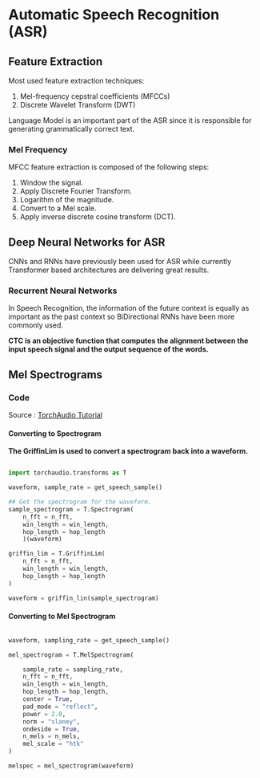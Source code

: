 # Automatic Speech Recognition (ASR)

## Feature Extraction

Most used feature extraction techniques:

1. Mel-frequency cepstral coefficients (MFCCs)
2. Discrete Wavelet Transform (DWT)

Language Model is an important part of the ASR since it is responsible for generating grammatically correct text.

### Mel Frequency

MFCC feature extraction is composed of the following steps:

1. Window the signal.
2. Apply Discrete Fourier Transform.
3. Logarithm of the magnitude.
4. Convert to a Mel scale.
5. Apply inverse discrete cosine transform (DCT).

## Deep Neural Networks for ASR

CNNs and RNNs have previously been used for ASR while currently Transformer based architectures are delivering great results.

### Recurrent Neural Networks

In Speech Recognition, the information of the future context is equally as important as the past context so BiDirectional RNNs have been more commonly used.

**CTC is an objective function that computes the alignment between the input speech signal and the output sequence of the words.**

## Mel Spectrograms

### Code

Source : [TorchAudio Tutorial](https://pytorch.org/audio/0.11.0/tutorials/audio_feature_extractions_tutorial.html#spectrogram)

#### Converting to Spectrogram

**The GriffinLim is used to convert a spectrogram back into a waveform.**


```Python

import torchaudio.transforms as T

waveform, sample_rate = get_speech_sample()

## Get the spectrogram for the waveform.
sample_spectrogram = T.Spectrogram(
    n_fft = n_fft,
    win_length = win_length,
    hop_length = hop_length
    )(waveform)

griffin_lim = T.GriffinLim(
    n_fft = n_fft,
    win_length = win_length,
    hop_length = hop_length
)

waveform = griffin_lin(sample_spectrogram)

```

#### Converting to Mel Spectrogram

```Python

waveform, sampling_rate = get_speech_sample()

mel_spectrogram = T.MelSpectrogram(

    sample_rate = sampling_rate,
    n_fft = n_fft,
    win_length = win_length,
    hop_length = hop_length,
    center = True,
    pad_mode = "reflect",
    power = 2.0,
    norm = "slaney",
    ondeside = True,
    n_mels = n_mels,
    mel_scale = "htk"
)

melspec = mel_spectrogram(waveform)
```
